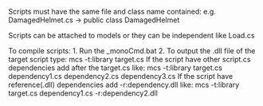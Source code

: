 Scripts must have the same file and class name contained: e.g. DamagedHelmet.cs -> public class DamagedHelmet

Scripts can be attached to models or they can be independent like Load.cs

To compile scripts:
	1. 	Run the _monoCmd.bat
	2. 	To output the .dll file of the target script type:
			mcs -t:library target.cs
		If the script have other script.cs dependencies add after the target.cs like:
			mcs -t:library target.cs dependency1.cs dependency2.cs dependency3.cs
		If the script have reference(.dll) dependencies add -r:dependency.dll like:
			mcs -t:library target.cs dependency1.cs -r:dependency2.dll